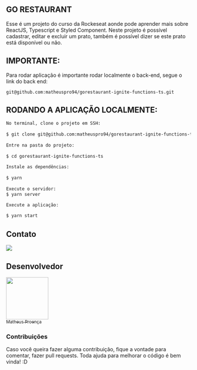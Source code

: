 ## GO RESTAURANT

Esse é um projeto do curso da Rockeseat aonde pode aprender mais sobre ReactJS, Typescript e Styled Component. Neste projeto é possível cadastrar, editar e excluir um prato, também é possível dizer se este prato está disponível ou não.

## IMPORTANTE:

Para rodar aplicação é importante rodar localmente o back-end, segue o link do back end:

`git@github.com:matheuspro94/gorestaurant-ignite-functions-ts.git`

## RODANDO A APLICAÇÃO LOCALMENTE:

```bash
No terminal, clone o projeto em SSH:
 
$ git clone git@github.com:matheuspro94/gorestaurant-ignite-functions-ts.git
 
Entre na pasta do projeto:
 
$ cd gorestaurant-ignite-functions-ts
 
Instale as dependências:
 
$ yarn
 
Execute o servidor:
$ yarn server

Execute a aplicação:
 
$ yarn start
```

## Contato
 
<a targer="_blank" href="https://www.linkedin.com/in/matheus-proenca-dev/"><img src="https://img.icons8.com/fluency/48/000000/linkedin.png"/></a>
 
## Desenvolvedor
 
[<img src="https://avatars.githubusercontent.com/u/74427703?v=4" width=115><br><sub>Matheus Proença</sub>](https://github.com/mroenca40)
 
### Contribuições
 
Caso você queira fazer alguma contribuição, fique a vontade para comentar, fazer pull requests. Toda ajuda para melhorar o código é bem vinda! :D
 
###
